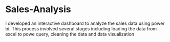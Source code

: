 # Sales-Analysis
I developed an interactive dashboard to analyze the sales data using power bi. This process involved several stages including loading the data from excel to powe query, cleaning the data and data visualization
